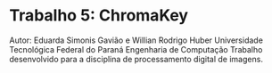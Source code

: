 
# Trabalho 5: ChromaKey

Autor: Eduarda Simonis Gavião e Willian Rodrigo Huber
Universidade Tecnológica Federal do Paraná
Engenharia de Computação
Trabalho desenvolvido para a disciplina de processamento digital de imagens.
